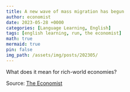 ```yaml
---
title: A new wave of mass migration has begun
author: economist
date: 2023-05-28 +0000
categories: [Language Learning, English]
tags: [english learning, run, the economist]
math: true
mermaid: true
pin: false
img_path: /assets/img/posts/202305/
---
```


What does it mean for rich-world economies?





Source: [The Economist](https://www.economist.com/finance-and-economics/2023/05/28/a-new-wave-of-mass-migration-has-begun)

